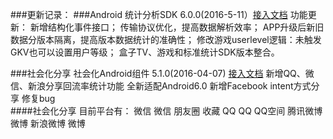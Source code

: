 ###更新记录：
###Android 统计分析SDK 6.0.0(2016-5-11）[接入文档](http://dev.umeng.com/analytics/android-doc/integration)
    功能更新：
    新增结构化事件接口；
    传输协议优化，提高数据解析效率；
    APP升级后新旧数据分版本隔离，提高版本数据统计的准确性；
    修改游戏userlevel逻辑：未触发GKV也可以设置用户等级；
    盒子TV、游戏和标准统计SDK版本整合。
    
###社会化分享 社会化Android组件  5.1.0(2016-04-07) [接入文档](http://dev.umeng.com/social/android/android-update)
    新增QQ、微信、新浪分享回流率统计功能
    全新适配Android6.0
    新增Facebook intent方式分享
    修复bug    
####社会化分享 目前平台有：
    微信 微信 朋友圈 收藏
    QQ  QQ QQ空间
    腾讯微博 微博
    新浪微博 微博
